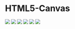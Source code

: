 # HTML5-Canvas 

<img src='https://media.giphy.com/media/zdTQ8rij0VyfoOxSCX/giphy.gif'/>
<img src='https://media.giphy.com/media/fS102ZJft8AnZNHtY9/giphy.gif'/>
<img src='https://media.giphy.com/media/kvUoGYrmfJVMlxVVja/giphy.gif'/>
<img src='https://media.giphy.com/media/dCmyaGwaUwTLpxh6Y8/giphy.gif'/>
<img src='https://media.giphy.com/media/lGqvKozw2fPeZTwuSc/giphy.gif'/>
<img src='https://media.giphy.com/media/ZsVBLevsQLULKvBoRg/giphy.gif'/>
